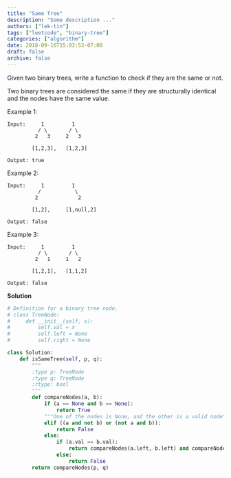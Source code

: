 ```yaml
---
title: "Same Tree"
description: "Some description ..."
authors: ["lek-tin"]
tags: ["leetcode", "binary-tree"]
categories: ["algorithm"]
date: 2018-09-16T15:03:53-07:00
draft: false
archive: false
---
```

Given two binary trees, write a function to check if they are the same or not.

Two binary trees are considered the same if they are structurally identical and the nodes have the same value.

Example 1:
```
Input:     1         1
          / \       / \
         2   3     2   3

        [1,2,3],   [1,2,3]

Output: true
```
Example 2:
```
Input:     1         1
          /           \
         2             2

        [1,2],     [1,null,2]

Output: false
```
Example 3:
```
Input:     1         1
          / \       / \
         2   1     1   2

        [1,2,1],   [1,1,2]

Output: false
```
**Solution**
```python
# Definition for a binary tree node.
# class TreeNode:
#     def __init__(self, x):
#         self.val = x
#         self.left = None
#         self.right = None

class Solution:
    def isSameTree(self, p, q):
        """
        :type p: TreeNode
        :type q: TreeNode
        :rtype: bool
        """
        def compareNodes(a, b):
            if (a == None and b == None):
                return True
            """One of the nodes is None, and the other is a valid node"""
            elif ((a and not b) or (not a and b)):
                return False
            else:
                if (a.val == b.val):
                    return compareNodes(a.left, b.left) and compareNodes(a.right, b.right)
                else:
                    return False
        return compareNodes(p, q)
```